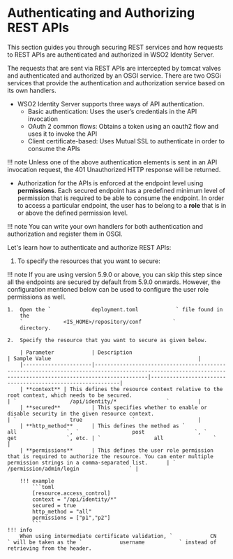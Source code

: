 # Authenticating and Authorizing REST APIs

This section guides you through securing REST services and how requests
to REST APIs are authenticated and authorized in WSO2 Identity Server.

The requests that are sent via REST APIs are intercepted by tomcat
valves and authenticated and authorized by an OSGI service. There are
two OSGi services that provide the authentication and authorization
service based on its own handlers.

-   WSO2 Identity Server supports three ways of API authentication. 
    -   Basic authentication: Uses the user’s credentials in the API invocation
    -   OAuth 2 common flows: Obtains a token using an oauth2 flow and uses it to invoke the API
    -   Client certificate-based: Uses Mutual SSL to authenticate in order to consume the APIs

!!! note 
    Unless one of the above authentication elements is sent in an API invocation request, the 401 Unauthorized HTTP response will be returned.
    
-   Authorization for the APIs is enforced at the endpoint level using **permissions**. Each secured endpoint has a predefined minimum level of permission that is required to be able to consume the endpoint. In order to access a particular endpoint, the user has to belong to a **role** that is in or above the defined permission level.

!!! note
    You can write your own handlers for both authentication and authorization and register them in OSGI.
    
Let's learn how to authenticate and authorize REST APIs:

1.  To specify the resources that you want to secure:

!!! note
    If you are using version 5.9.0 or above, you can skip this step since all the endpoints are secured by default from 5.9.0 onwards. However, the configuration mentioned below can be used to configure the user role permissions as well.  

    1.  Open the `             deployment.toml            ` file found in
        the
        `             <IS_HOME>/repository/conf          `
        directory.

    2.  Specify the resource that you want to secure as given below.

        | Parameter            | Description                                                                                                                                                 | Sample Value                                               |
        |----------------------|-------------------------------------------------------------------------------------------------------------------------------------------------------------|------------------------------------------------------------|
        | **context** | This defines the resource context relative to the root context, which needs to be secured.                                                                  | `                 /api/identity/*                `         |
        | **secured**          | This specifies whether to enable or disable security in the given resource context.                                                                         | `                 true                `                    |
        | **http_method**      | This defines the method as `                 all                `, `                 post                `, `                 get                `, etc. | `                 all                `                     |
        | **permissions**      | This defines the user role permission that is required to authorize the resource. You can enter multiple permission strings in a comma-separated list.      | `                 /permission/admin/login                ` |

        !!! example
            ```toml
            [resource.access_control]
            context = "/api/identity/*"
            secured = true
            http_method = "all"
            permissions = ["p1","p2"]
            ```
    !!! info
        When using intermediate certificate validation, `            CN           ` will be taken as the `            username           ` instead of retrieving from the header.

  
